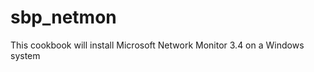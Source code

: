 sbp_netmon
==========

This cookbook will install Microsoft Network Monitor 3.4 on a Windows system
